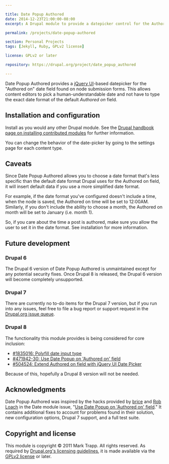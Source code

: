 ```yaml
---

title: Date Popup Authored
date: 2014-12-23T21:00:00-08:00
excerpt: A Drupal module to provide a datepicker control for the Authored On field found on node submission forms.

permalink: /projects/date-popup-authored

section: Personal Projects
tags: [Jekyll, Ruby, GPLv2 license]

license: GPLv2 or later

repository: https://drupal.org/project/date_popup_authored

---
```


Date Popup Authored provides a [jQuery UI][1]-based datepicker for the "Authored on" date field found on node submission forms. This allows content editors to pick a human-understandable date and not have to type the exact date format of the default *Authored on* field.

## Installation and configuration

Install as you would any other Drupal module. See the [Drupal handbook page on installing contributed modules][2] for further information.

You can change the behavior of the date-picker by going to the settings page for each content type.

## Caveats

Since Date Popup Authored allows you to choose a date format that's less specific than the default date format Drupal uses for the Authored on field, it will insert default data if you use a more simplified date format.

For example, if the date format you've configured doesn't include a time, when the node is saved, the Authored on time will be set to 12:00AM. Similarly, if you don't include the ability to choose a month, the Authored on month will be set to January (i.e. month 1).

So, if you care about the time a post is authored, make sure you allow the user to set it in the date format. See installation for more information.

## Future development

### Drupal 6

The Drupal 6 version of Date Popup Authored is unmaintained except for any potential security fixes. Once Drupal 8 is released, the Drupal 6 version will become completely unsupported.

### Drupal 7

There are currently no to-do items for the Drupal 7 version, but if you run into any issues, feel free to file a bug report or support request in the [Drupal.org issue queue][3].

### Drupal 8

The functionality this module provides is being considered for core inclusion:

- [#1835016: Polyfill date input type][4]
- [#471942-30: Use Date Popup on 'Authored on' field][5]
- [#504524: Extend Authored on field with jQuery UI Date Picker][6]

Because of this, hopefully a Drupal 8 version will not be needed.

## Acknowledgments

Date Popup Authored was inspired by the hacks provided by [brice][7] and [Rob Loach][8] in the Date module issue, "[Use Date Popup on 'Authored on' field][9]." It contains additional fixes to account for problems found in their solution, new configuration options, Drupal 7 support, and a full test suite.

## Copyright and license

This module is copyright © 2011 Mark Trapp. All rights reserved. As required by [Drupal.org's licensing guidelines][10], it is made available via the [GPLv2 license][11] or later.

[1]: https://jqueryui.com "jQuery UI website"
[2]: https://drupal.org/node/895232 "Installing modules (Drupal 7)"
[3]: https://www.drupal.org/project/issues/date_popup_authored "Date Popup Authored issue queue"
[4]: https://www.drupal.org/node/1835016 "#1835016: Polyfill date input type"
[5]: https://www.drupal.org/comment/6788664#comment-6788664 "#471942-30: Use Date Popup on 'Authored on' field"
[6]: https://www.drupal.org/node/504524 "#504524: Extend Authored on field with jQuery UI Date Picker"
[7]: https://drupal.org/user/446296 "brice's Drupal.org profile"
[8]: https://drupal.org/u/robloach "Rob Loach's Drupal.org profile"
[9]: https://drupal.org/node/471942 "Use Date Popup on 'Authored on' field"
[10]: https://www.drupal.org/licensing/faq "Drupal.org Licensing FAQ"
[11]: http://www.gnu.org/licenses/old-licenses/gpl-2.0.html "GNU General Public License, version 2"
